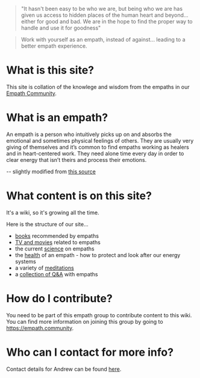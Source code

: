 <!-- TITLE: Empath Wiki -->
<!-- SUBTITLE: Resources for empaths all over the world -->
> "It hasn't been easy to be who we are, but being who we are has given us access to hidden places of the human heart and beyond... either for good and bad. We are in the hope to find the proper way to handle and use it for goodness"

> Work with yourself as an empath, instead of against... leading to a better empath experience.

# What is this site?

This site is collation of the knowlege and wisdom from the empaths in our [Empath Community](https://empath.community).

# What is an empath?

An empath is a person who intuitively picks up on and absorbs the emotional and sometimes physical feelings of others. They are usually very giving of themselves and it’s common to find empaths working as healers and in heart-centered work. They need alone time every day in order to clear energy that isn’t theirs and process their emotions.

-- slightly modified from [this source](https://jessicadimas.com/self-care-tips-tools-empaths/)

# What content is on this site?

It's a wiki, so it's growing all the time.

Here is the structure of our site...

- [books](/books) recommended by empaths
- [TV and movies](/tv-and-movies) related to empaths
- the current [science](/science) on empaths
- the [health](/health) of an empath - how to protect and look after our energy systems
- a variety of [meditations](/meditations)
- a [collection of Q&A](https://docs.google.com/spreadsheets/d/e/2PACX-1vQW220o2-HDAPFsDmhfjU0Fhr1_PO90rdjnBQ9ve8g73zL46S4kuPwgv-HVIGVNikl1uqhMgBUR458P/pubhtml?gid=262856724&single=true) with empaths

# How do I contribute?

You need to be part of this empath group to contribute content to this wiki. You can find more information on joining this group by going to https://empath.community.

# Who can I contact for more info?

Contact details for Andrew can be found [here](https://goforself.me/connect-now/).
